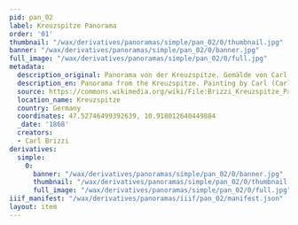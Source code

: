 ```yaml
---
pid: pan_02
label: Kreuzspitze Panorama
order: '01'
thumbnail: "/wax/derivatives/panoramas/simple/pan_02/0/thumbnail.jpg"
banner: "/wax/derivatives/panoramas/simple/pan_02/0/banner.jpg"
full_image: "/wax/derivatives/panoramas/simple/pan_02/0/full.jpg"
metadata:
  description_original: Panorama von der Kreuzspitze. Gemälde von Carl (Carlo) Brizzi
  description_en: Panorama from the Kreuzspitze. Painting by Carl (Carlo) Brizzi
  source: https://commons.wikimedia.org/wiki/File:Brizzi_Kreuzspitze_Panorama.png
  location_name: Kreuzspitze
  country: Germany
  coordinates: 47.52746499392639, 10.918012640449884
  _date: '1868'
  creators:
  - Carl Brizzi
derivatives:
  simple:
    0:
      banner: "/wax/derivatives/panoramas/simple/pan_02/0/banner.jpg"
      thumbnail: "/wax/derivatives/panoramas/simple/pan_02/0/thumbnail.jpg"
      full_image: "/wax/derivatives/panoramas/simple/pan_02/0/full.jpg"
iiif_manifest: "/wax/derivatives/panoramas/iiif/pan_02/manifest.json"
layout: item
---
```

